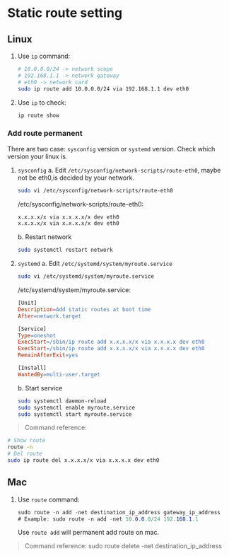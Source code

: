 # Static route setting

## Linux

1. Use `ip` command:
   ```bash
   # 10.0.0.0/24 -> network scope
   # 192.168.1.1 -> network gateway
   # eth0 -> network card
   sudo ip route add 10.0.0.0/24 via 192.168.1.1 dev eth0
   ```
2. Use `ip` to check:
   ```bash
   ip route show
   ```

### Add route permanent

There are two case: `sysconfig` version or `systemd` version. Check which version your linux is.

1. `sysconfig`
   a. Edit `/etc/sysconfig/network-scripts/route-eth0`, maybe not be eth0,is decided by your network.

   ```bash
   sudo vi /etc/sysconfig/network-scripts/route-eth0
   ```

   /etc/sysconfig/network-scripts/route-eth0:

   ```makefile
   x.x.x.x/x via x.x.x.x/x dev eth0
   x.x.x.x/x via x.x.x.x/x dev eth0
   ```

   b. Restart network

   ```bash
   sudo systemctl restart network
   ```

2. `systemd`
   a. Edit `/etc/systemd/system/myroute.service`

   ```bash
   sudo vi /etc/systemd/system/myroute.service
   ```

   /etc/systemd/system/myroute.service:

   ```makefile
   [Unit]
   Description=Add static routes at boot time
   After=network.target

   [Service]
   Type=oneshot
   ExecStart=/sbin/ip route add x.x.x.x/x via x.x.x.x dev eth0
   ExecStart=/sbin/ip route add x.x.x.x/x via x.x.x.x dev eth0
   RemainAfterExit=yes

   [Install]
   WantedBy=multi-user.target
   ```

   b. Start service

   ```bash
   sudo systemctl daemon-reload
   sudo systemctl enable myroute.service
   sudo systemctl start myroute.service
   ```

> Command reference:

```bash
# Show route
route -n
# Del route
sudo ip route del x.x.x.x/x via x.x.x.x dev eth0
```

## Mac

1. Use `route` command:
   ```csharp
   sudo route -n add -net destination_ip_address gateway_ip_address
   # Example: sudo route -n add -net 10.0.0.0/24 192.168.1.1
   ```
   Use `route add` will permanent add route on mac.

> Command reference:
> sudo route delete -net destination_ip_address
